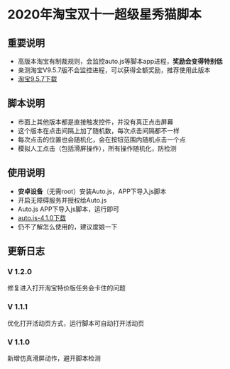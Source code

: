 # 2020年淘宝双十一超级星秀猫脚本
## 重要说明
* 高版本淘宝有制裁规则，会监控auto.js等脚本app进程，**奖励会变得特别低**
* 亲测淘宝V9.5.7版不会监控进程，可以获得全额奖励，推荐使用此版本
* [淘宝9.5.7下载](https://www.wandoujia.com/apps/32267/history_v278)

## 脚本说明
* 市面上其他版本都是直接触发控件，并没有真正点击屏幕
* 这个版本在点击间隔上加了随机数，每次点击间隔都不一样
* 每次点击的位置也会随机化，会在按钮范围内随机点击一个点
* 模拟人工点击（包括滑屏操作），所有操作随机化，防检测

## 使用说明
* **安卓设备**（无需root）安装Auto.js，APP下导入js脚本
* 开启无障碍服务并授权给Auto.js
* Auto.js APP下导入js脚本，运行即可
* [auto.js-4.1.0下载](https://share.weiyun.com/5a9g8ys)
* 仍不了解怎么使用的，建议度娘一下

## 更新日志
### V 1.2.0
修复进入打开淘宝特价版任务会卡住的问题

### V 1.1.1
优化打开活动页方式，运行脚本可自动打开活动页

### V 1.1.0
新增仿真滑屏动作，避开脚本检测
